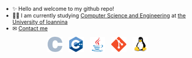 -  ✨ Hello and welcome to my github repo! 
-  👨‍💻 I am currently studying [Computer Science and Engineering](https://www.cs.uoi.gr/?lang=en) at [the University of Ioannina](https://www.uoi.gr/en/)
- ✉ [Contact me](mailto:dennischronop@outlook.com)
 
<!---
DionysiosC/DionysiosC is a ✨ special ✨ repository because its `README.md` (this file) appears on your GitHub profile.
You can click the Preview link to take a look at your changes.
--->
<div align="center">
  <img src="https://github.com/devicons/devicon/blob/master/icons/c/c-original.svg" alt="C" height="40" />
  &nbsp;&nbsp;
  <img src="https://github.com/devicons/devicon/blob/master/icons/cplusplus/cplusplus-original.svg" alt="C++" height="40" />
  &nbsp;&nbsp;
  <img src="https://github.com/devicons/devicon/blob/master/icons/java/java-original.svg" alt="Java" height="40" />
  &nbsp;&nbsp;
  <img src="https://github.com/devicons/devicon/blob/master/icons/git/git-original.svg" alt="Git" height="40" />
  &nbsp;&nbsp;
  <img src="https://github.com/devicons/devicon/blob/master/icons/linux/linux-original.svg" alt="Linux" height="40" />
  &nbsp;&nbsp;
</div>

